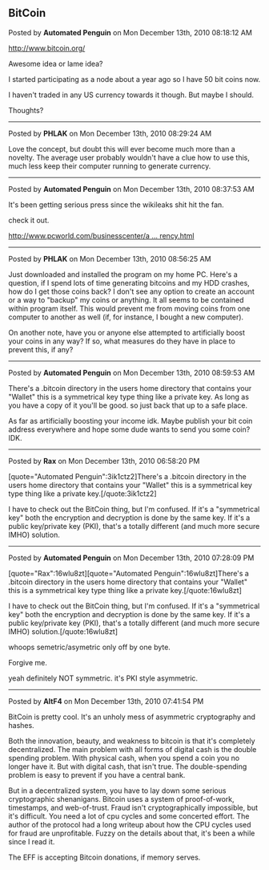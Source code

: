 ## BitCoin
Posted by **Automated Penguin** on Mon December 13th, 2010 08:18:12 AM

<!-- m --><a class="postlink" href="http://www.bitcoin.org/">http://www.bitcoin.org/</a><!-- m -->

Awesome idea or lame idea?

I started participating as a node about a year ago so I have 50 bit coins now.

I haven't traded in any US currency towards it though. But maybe I should.

Thoughts?

--------------------------------------------------------------------------------

Posted by **PHLAK** on Mon December 13th, 2010 08:29:24 AM

Love the concept, but doubt this will ever become much more than a novelty.  The average user probably wouldn't have a clue how to use this, much less keep their computer running to generate currency.

--------------------------------------------------------------------------------

Posted by **Automated Penguin** on Mon December 13th, 2010 08:37:53 AM

It's been getting serious press since the wikileaks shit hit the fan.

check it out.

<!-- m --><a class="postlink" href="http://www.pcworld.com/businesscenter/article/213230/could_the_wikileaks_scandal_lead_to_new_virtual_currency.html">http://www.pcworld.com/businesscenter/a ... rency.html</a><!-- m -->

--------------------------------------------------------------------------------

Posted by **PHLAK** on Mon December 13th, 2010 08:56:25 AM

Just downloaded and installed the program on my home PC.  Here's a question, if I spend lots of time generating bitcoins and my HDD crashes, how do I get those coins back?  I don't see any option to create an account or a way to &quot;backup&quot; my coins or anything.  It all seems to be contained within program itself.  This would prevent me from moving coins from one computer to another as well (if, for instance, I bought a new computer).

On another note, have you or anyone else attempted to artificially boost your coins in any way?  If so, what measures do they have in place to prevent this, if any?

--------------------------------------------------------------------------------

Posted by **Automated Penguin** on Mon December 13th, 2010 08:59:53 AM

There's a .bitcoin directory in the users home directory that contains your &quot;Wallet&quot; this is a symmetrical key type thing like a private key. As long as you have a copy of it you'll be good. so just back that up to a safe place.

As far as artificially boosting your income idk. Maybe publish your bit coin address everywhere and hope some dude wants to send you some coin? IDK.

--------------------------------------------------------------------------------

Posted by **Rax** on Mon December 13th, 2010 06:58:20 PM

[quote=&quot;Automated Penguin&quot;:3ik1ctz2]There's a .bitcoin directory in the users home directory that contains your &quot;Wallet&quot; this is a symmetrical key type thing like a private key.[/quote:3ik1ctz2]

I have to check out the BitCoin thing, but I'm confused. If it's a &quot;symmetrical key&quot; both the encryption and decryption is done by the same key.  If it's a public key/private key (PKI), that's a totally different (and much more secure IMHO) solution.

--------------------------------------------------------------------------------

Posted by **Automated Penguin** on Mon December 13th, 2010 07:28:09 PM

[quote=&quot;Rax&quot;:16wlu8zt][quote=&quot;Automated Penguin&quot;:16wlu8zt]There's a .bitcoin directory in the users home directory that contains your &quot;Wallet&quot; this is a symmetrical key type thing like a private key.[/quote:16wlu8zt]

I have to check out the BitCoin thing, but I'm confused. If it's a &quot;symmetrical key&quot; both the encryption and decryption is done by the same key.  If it's a public key/private key (PKI), that's a totally different (and much more secure IMHO) solution.[/quote:16wlu8zt]


whoops semetric/asymetric only off by one byte.

Forgive me.

yeah definitely NOT symmetric. it's PKI style asymmetric.

--------------------------------------------------------------------------------

Posted by **AltF4** on Mon December 13th, 2010 07:41:54 PM

BitCoin is pretty cool. It's an unholy mess of asymmetric cryptography and hashes. 

Both the innovation, beauty, and weakness to bitcoin is that it's completely decentralized. The main problem with all forms of digital cash is the double spending problem. With physical cash, when you spend a coin you no longer have it. But with digital cash, that isn't true. The double-spending problem is easy to prevent if you have a central bank.

But in a decentralized system, you have to lay down some serious cryptographic shenanigans. Bitcoin uses a system of proof-of-work, timestamps, and web-of-trust. Fraud isn't cryptographically impossible, but it's difficult. You need a lot of cpu cycles and some concerted effort. The author of the protocol had a long writeup about how the CPU cycles used for fraud are unprofitable. Fuzzy on the details about that, it's been a while since I read it.

The EFF is accepting Bitcoin donations, if memory serves.
